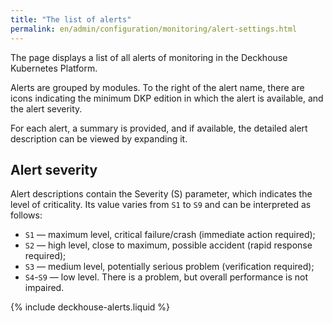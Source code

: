 ```yaml
---
title: "The list of alerts"
permalink: en/admin/configuration/monitoring/alert-settings.html
---
```


The page displays a list of all alerts of monitoring in the Deckhouse Kubernetes Platform.

Alerts are grouped by modules. To the right of the alert name, there are icons indicating the minimum DKP edition in which the alert is available, and the alert severity.

For each alert, a summary is provided, and if available, the detailed alert description can be viewed by expanding it.

## Alert severity

Alert descriptions contain the Severity (S) parameter, which indicates the level of criticality. Its value varies from `S1` to `S9` and can be interpreted as follows:

* `S1` — maximum level, critical failure/crash (immediate action required);
* `S2` — high level, close to maximum, possible accident (rapid response required);
* `S3` — medium level, potentially serious problem (verification required);
* `S4`-`S9` — low level. There is a problem, but overall performance is not impaired.

{% include deckhouse-alerts.liquid %}
